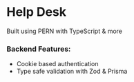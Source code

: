 # Help Desk

Built using PERN with TypeScript & more

### Backend Features:

- Cookie based authentication
- Type safe validation with Zod & Prisma
